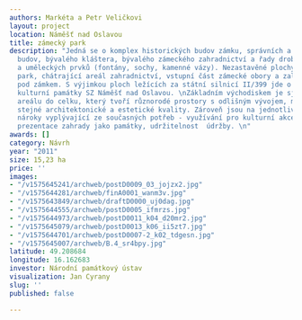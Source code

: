 ```yaml
---
authors: Markéta a Petr Veličkovi
layout: project
location: Náměšť nad Oslavou
title: zámecký park
description: "Jedná se o komplex historických budov zámku, správních a hospodářských
  budov, bývalého kláštera, bývalého zámeckého zahradnictví a řady drobných staveb
  a uměleckých prvků (fontány, sochy, kamenné vázy). Nezastavěné plochy tvoří zámecký
  park, chátrající areál zahradnictví, vstupní část zámecké obory a zalesněný svah
  pod zámkem. S výjimkou ploch ležících za státní silnicí II/399 jde o areál národní
  kulturní památky SZ Náměšť nad Oslavou. \nZákladním východiskem je sjednocení celého
  areálu do celku, který tvoří různorodé prostory s odlišným vývojem, mající však
  stejné architektonické a estetické kvality. Zároveň jsou na jednotlivé celky kladeny
  nároky vyplývající ze současných potřeb - využívání pro kulturní akce a výstavy,
  prezentace zahrady jako památky, udržitelnost  údržby. \n"
awards: []
category: Návrh
year: "2011"
size: 15,23 ha
price: ''
images:
- "/v1575645241/archweb/postD0009_03_jojzx2.jpg"
- "/v1575644281/archweb/finA0001_wanm3v.jpg"
- "/v1575643849/archweb/draftD0000_uj0dag.jpg"
- "/v1575644555/archweb/postD0005_ifmrzs.jpg"
- "/v1575644973/archweb/postD0011_k04_d20mr2.jpg"
- "/v1575645079/archweb/postD0013_k06_ii5zt7.jpg"
- "/v1575644701/archweb/postD0007-2_k02_tdgesn.jpg"
- "/v1575645007/archweb/B.4_sr4bpy.jpg"
latitude: 49.208684
longitude: 16.162683
investor: Národní památkový ústav
visualization: Jan Cyrany
slug: ''
published: false

---
```

